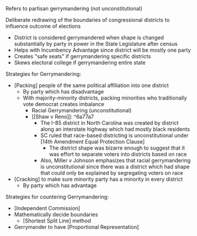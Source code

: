 
Refers to partisan gerrymandering (not unconstitutional)

Deliberate redrawing of the boundaries of congressional districts to influence outcome of elections
- District is considered gerrymandered when shape is changed substantially by party in power in the State Legislature after census
- Helps with Incumbency Advantage since district will be mostly one party 
- Creates "safe seats" if gerrymandering specific districts 
- Skews electoral college if gerrymandering entire state

Strategies for Gerrymandering:
- [Packing] people of the same political affiliation into one district
	- By party which has disadvantage
	- With majority-minority districts, packing minorities who traditionally vote democrat creates imbalance 
		- Racial Gerrymandering (unconstitutional)
		- [[Shaw v Reno]]:  ^6a77a7
			- The I-85 district in North Carolina was created by district along an interstate highway which had mostly black residents 
			- SC ruled that race-based districting is unconstitutional under [14th Amendment Equal Protection Clause] 
				- The district shape was bizarre enough to suggest that it was effort to separate voters into districts based on race 
			- Also, Miller v Johnson emphasizes that racial gerrymandering is unconstitutional since there was a district which had shape that could only be explained by segregating voters on race 
- [Cracking] to make sure minority party has a minority in every district
	- By party which has advantage

Strategies for countering Gerrymandering:
- [Independent Commission]
- Mathematically decide boundaries
	- [Shortest Split Line] method
- Gerrymander to have [Proportional Representation] 


